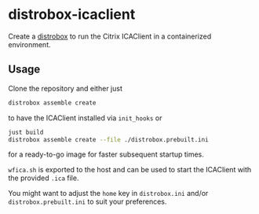 # distrobox-icaclient

Create a [distrobox](https://github.com/89luca89/distrobox) to run the
Citrix ICAClient in a containerized environment.

## Usage

Clone the repository and either just

```bash
distrobox assemble create
```

to have the ICAClient installed via `init_hooks` or

```bash
just build
distrobox assemble create --file ./distrobox.prebuilt.ini
```

for a ready-to-go image for faster subsequent startup times.

`wfica.sh` is exported to the host and can be used to start the ICAClient
with the provided `.ica` file.

You might want to adjust the `home` key in `distrobox.ini` and/or `distrobox.prebuilt.ini`
to suit your preferences.
